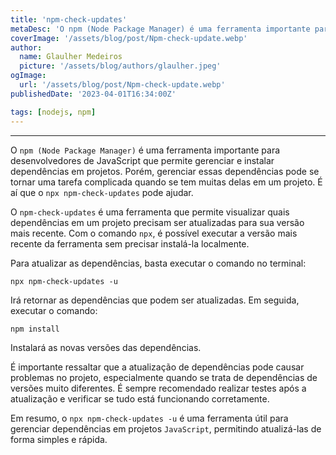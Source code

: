 ```yaml
---
title: 'npm-check-updates'
metaDesc: 'O npm (Node Package Manager) é uma ferramenta importante para desenvolvedores de JavaScript'
coverImage: '/assets/blog/post/Npm-check-update.webp'
author:
  name: Glaulher Medeiros
  picture: '/assets/blog/authors/glaulher.jpeg'
ogImage:
  url: '/assets/blog/post/Npm-check-update.webp'
publishedDate: '2023-04-01T16:34:00Z'

tags: [nodejs, npm]
---
```


---

O `npm (Node Package Manager)` é uma ferramenta importante para desenvolvedores de JavaScript que permite gerenciar e instalar dependências em projetos. Porém, gerenciar essas dependências pode se tornar uma tarefa complicada quando se tem muitas delas em um projeto. É aí que o `npx npm-check-updates` pode ajudar.

O `npm-check-updates` é uma ferramenta que permite visualizar quais dependências em um projeto precisam ser atualizadas para sua versão mais recente. Com o comando `npx`, é possível executar a versão mais recente da ferramenta sem precisar instalá-la localmente.

Para atualizar as dependências, basta executar o comando no terminal:

```shell
npx npm-check-updates -u
```

Irá retornar as dependências que podem ser atualizadas. Em seguida, executar o comando:

```shell
npm install
```

Instalará as novas versões das dependências.

É importante ressaltar que a atualização de dependências pode causar problemas no projeto, especialmente quando se trata de dependências de versões muito diferentes. É sempre recomendado realizar testes após a atualização e verificar se tudo está funcionando corretamente.

Em resumo, o `npx npm-check-updates -u` é uma ferramenta útil para gerenciar dependências em projetos `JavaScript`, permitindo atualizá-las de forma simples e rápida.
